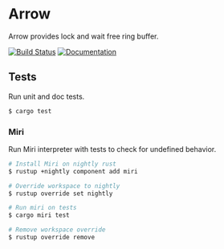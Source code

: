 # Arrow

Arrow provides lock and wait free ring buffer.

[![Build Status][build-img]][build-url]
[![Documentation][doc-img]][doc-url]

[build-img]: https://github.com/sandesh-sanjeev/arrow/actions/workflows/ci.yml/badge.svg?branch=master
[build-url]: https://github.com/sandesh-sanjeev/arrow/actions/workflows/ci.yml
[doc-img]: https://img.shields.io/badge/crate-doc-green?style=flat
[doc-url]: https://sandesh-sanjeev.github.io/arrow/arrow/index.html

## Tests

Run unit and doc tests.

```bash
$ cargo test
```

### Miri

Run Miri interpreter with tests to check for undefined behavior.

```bash
# Install Miri on nightly rust
$ rustup +nightly component add miri

# Override workspace to nightly
$ rustup override set nightly

# Run miri on tests
$ cargo miri test

# Remove workspace override
$ rustup override remove
```
